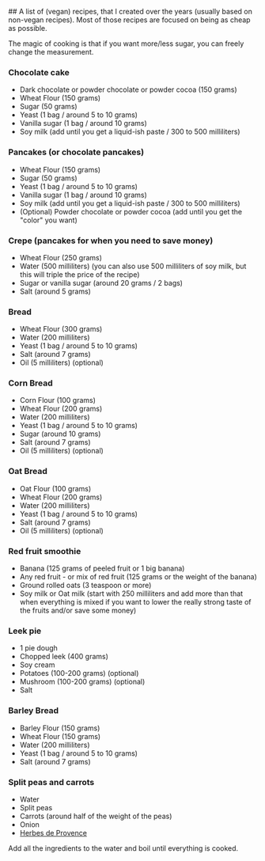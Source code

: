 ## A list of (vegan) recipes, that I created over the years (usually based on non-vegan recipes). Most of those recipes are focused on being as cheap as possible.

The magic of cooking is that if you want more/less sugar, you can freely change the measurement.

### Chocolate cake

- Dark chocolate or powder chocolate or powder cocoa (150 grams)
- Wheat Flour (150 grams)
- Sugar (50 grams)
- Yeast (1 bag / around 5 to 10 grams)
- Vanilla sugar (1 bag / around 10 grams)
- Soy milk (add until you get a liquid-ish paste / 300 to 500 milliliters)

### Pancakes (or chocolate pancakes)

- Wheat Flour (150 grams)
- Sugar (50 grams)
- Yeast (1 bag / around 5 to 10 grams)
- Vanilla sugar (1 bag / around 10 grams)
- Soy milk (add until you get a liquid-ish paste / 300 to 500 milliliters)
- (Optional) Powder chocolate or powder cocoa (add until you get the "color" you want)

### Crepe (pancakes for when you need to save money)

- Wheat Flour (250 grams)
- Water (500 milliliters) (you can also use 500 milliliters of soy milk, but this will triple the price of the recipe)
- Sugar or vanilla sugar (around 20 grams / 2 bags)
- Salt (around 5 grams)

### Bread

- Wheat Flour (300 grams)
- Water (200 milliliters)
- Yeast (1 bag / around 5 to 10 grams)
- Salt (around 7 grams)
- Oil (5 milliliters) (optional)

### Corn Bread

- Corn Flour (100 grams)
- Wheat Flour (200 grams)
- Water (200 milliliters)
- Yeast (1 bag / around 5 to 10 grams)
- Sugar (around 10 grams)
- Salt (around 7 grams)
- Oil (5 milliliters) (optional)

### Oat Bread

- Oat Flour (100 grams)
- Wheat Flour (200 grams)
- Water (200 milliliters)
- Yeast (1 bag / around 5 to 10 grams)
- Salt (around 7 grams)
- Oil (5 milliliters) (optional)

### Red fruit smoothie

- Banana (125 grams of peeled fruit or 1 big banana)
- Any red fruit - or mix of red fruit (125 grams or the weight of the banana)
- Ground rolled oats (3 teaspoon or more)
- Soy milk or Oat milk (start with 250 milliliters and add more than that when everything is mixed if you want to lower the really strong taste of the fruits and/or save some money)

### Leek pie

- 1 pie dough
- Chopped leek (400 grams)
- Soy cream
- Potatoes (100-200 grams) (optional)
- Mushroom (100-200 grams) (optional)
- Salt

### Barley Bread

- Barley Flour (150 grams)
- Wheat Flour (150 grams)
- Water (200 milliliters)
- Yeast (1 bag / around 5 to 10 grams)
- Salt (around 7 grams)

### Split peas and carrots

- Water
- Split peas
- Carrots (around half of the weight of the peas)
- Onion
- [Herbes de Provence](https://en.wikipedia.org/wiki/Herbes_de_Provence)

Add all the ingredients to the water and boil until everything is cooked.
